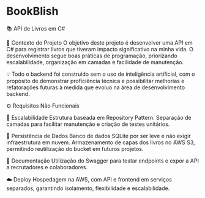 # BookBlish
📚 API de Livros em C#

🧩 Contexto do Projeto
O objetivo deste projeto é desenvolver uma API em C# para registrar livros que tiveram impacto significativo na minha vida.
O desenvolvimento segue boas práticas de programação, priorizando escalabilidade, organização em camadas e facilidade de manutenção.

💡 Todo o backend foi construído sem o uso de inteligência artificial, com o propósito de demonstrar proficiência técnica e possibilitar melhorias e refatorações futuras à medida que evoluo na área de desenvolvimento backend.

⚙️ Requisitos Não Funcionais

🔁 Escalabilidade
Estrutura baseada em Repository Pattern.
Separação de camadas para facilitar manutenção e criação de testes unitários.

💾 Persistência de Dados
Banco de dados SQLite por ser leve e não exigir infraestrutura em nuvem.
Armazenamento de capas dos livros no AWS S3, permitindo reutilização do bucket em futuros projetos.

🧾 Documentação
Utilização do Swagger para testar endpoints e expor a API a recrutadores e colaboradores.

☁️ Deploy
Hospedagem na AWS, com API e frontend em serviços separados, garantindo isolamento, flexibilidade e escalabilidade.
